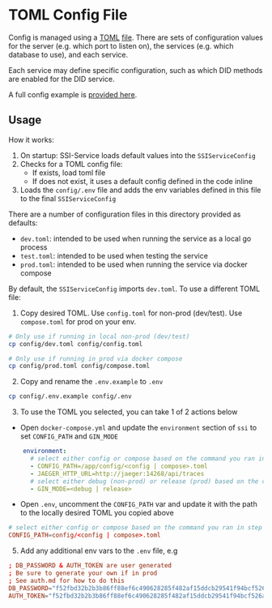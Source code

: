 # TOML Config File

Config is managed using a [TOML](https://toml.io/en/) [file](../../config/dev.toml). There are sets of configuration values for the server
(e.g. which port to listen on), the services (e.g. which database to use), and each service.

Each service may define specific configuration, such as which DID methods are enabled for the DID service.

A full config example is [provided here](../../config/kitchensink.toml).

## Usage

How it works:

1. On startup: SSI-Service loads default values into the `SSIServiceConfig`
2. Checks for a TOML config file:
   - If exists, load toml file
   - If does not exist, it uses a default config defined in the code inline
3. Loads the `config/.env` file and adds the env variables defined in this file to the final `SSIServiceConfig`

There are a number of configuration files in this directory provided as defaults:

- `dev.toml`: intended to be used when running the service as a local go process
- `test.toml`: intended to be used when testing the service
- `prod.toml`: intended to be used when running the service via docker compose

By default, the `SSIServiceConfig` imports `dev.toml`. To use a different TOML file:
1. Copy desired TOML. Use `config.toml` for non-prod (dev/test). Use `compose.toml` for prod on your env.
```bash
# Only use if running in local non-prod (dev/test)
cp config/dev.toml config/config.toml
```
```bash
# Only use if running in prod via docker compose
cp config/prod.toml config/compose.toml
```

2. Copy and rename the `.env.example` to `.env`
```bash
cp config/.env.example config/.env
```

3. To use the TOML you selected, you can take 1 of 2 actions below
- Open `docker-compose.yml` and update the `environment` section of `ssi` to set `CONFIG_PATH` and `GIN_MODE`
```yml
    environment:
      # select either config or compose based on the command you ran in step 1
      - CONFIG_PATH=/app/config/<config | compose>.toml
      - JAEGER_HTTP_URL=http://jaeger:14268/api/traces
      # select either debug (non-prod) or release (prod) based on the command you ran in step 1
      - GIN_MODE=<debug | release>
```

- Open `.env`, uncomment the `CONFIG_PATH` var and update it with the path to the locally desired TOML you copied above
```conf
# select either config or compose based on the command you ran in step 1
CONFIG_PATH=config/<config | compose>.toml
```

5. Add any additional env vars to the `.env` file, e.g
```conf
; DB_PASSWORD & AUTH_TOKEN are user generated
; Be sure to generate your own if in prod
; See auth.md for how to do this
DB_PASSWORD="f52fbd32b2b3b86ff88ef6c490628285f482af15ddcb29541f94bcf526a3f6c7"
AUTH_TOKEN="f52fbd32b2b3b86ff88ef6c490628285f482af15ddcb29541f94bcf526a3f6c7"
```
